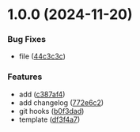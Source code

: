 # 1.0.0 (2024-11-20)


### Bug Fixes

* file ([44c3c3c](https://github.com/QinZhen001/qz-template/commit/44c3c3c56d93c4c96ace39a45341f588ddba0f94))


### Features

* add ([c387af4](https://github.com/QinZhen001/qz-template/commit/c387af4a190611bed22210557df9294ca87d4766))
* add changelog ([772e6c2](https://github.com/QinZhen001/qz-template/commit/772e6c2186eace361869f96177e130aae26f95a3))
* git hooks ([b0f3dad](https://github.com/QinZhen001/qz-template/commit/b0f3dada644a3b3426418f1be5dd5aca460688e5))
* template ([df3f4a7](https://github.com/QinZhen001/qz-template/commit/df3f4a7de198742c59ed705cdd58698654a7f879))



